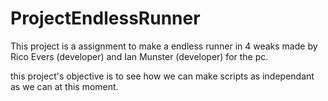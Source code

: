 # ProjectEndlessRunner

This project is a assignment to make a endless runner in 4 weaks made by Rico Evers (developer) and Ian Munster (developer) for the pc.

this project's objective is to see how we can make scripts as independant as we can at this moment.
